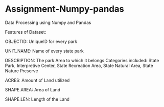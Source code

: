 # Assignment-Numpy-pandas

Data Processing using Numpy and Pandas

Features of Dataset:

OBJECTID: UniqueID for every park 

UNIT_NAME: Name of every state park 

DESCRIPTION: The park Area to which it belongs
Categories included:
 State Park, Interpretive Center, State Recreation Area,
 State Natural Area, State Nature Preserve

ACRES: Amount of Land utilized

SHAPE.AREA: Area of Land

SHAPE.LEN: Length of the Land
